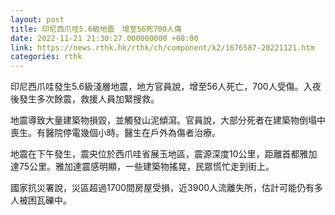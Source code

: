 ```yaml
---
layout: post
title: 印尼西爪哇5.6級地震　增至56死700人傷
date: 2022-11-21 21:30:27.000000000 +08:00
link: https://news.rthk.hk/rthk/ch/component/k2/1676587-20221121.htm
categories: rthk
---
```


印尼西爪哇發生5.6級淺層地震，地方官員說，增至56人死亡，700人受傷。入夜後發生多次餘震，救援人員加緊搜救。

地震導致大量建築物損毀，並觸發山泥傾瀉。官員說，大部分死者在建築物倒塌中喪生。有醫院停電幾個小時。醫生在戶外為傷者治療。

地震在下午發生，震央位於西爪哇省展玉地區，震源深度10公里，距離首都雅加達75公里。雅加達震感明顯，一些建築物搖晃，民眾慌忙走到街上。

國家抗災署說，災區超過1700間房屋受損，近3900人流離失所，估計可能仍有多人被困瓦礫中。

